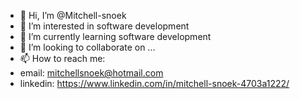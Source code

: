 - 👋 Hi, I’m @Mitchell-snoek
- 👀 I’m interested in software development
- 🌱 I’m currently learning software development
- 💞️ I’m looking to collaborate on ...
- 📫 How to reach me:
- email: mitchellsnoek@hotmail.com
- linkedin: https://www.linkedin.com/in/mitchell-snoek-4703a1222/
